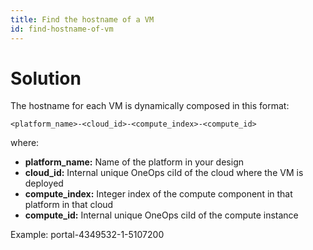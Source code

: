 ```yaml
---
title: Find the hostname of a VM
id: find-hostname-of-vm
---
```


# Solution

The hostname for each VM is dynamically composed in this format:

~~~
<platform_name>-<cloud_id>-<compute_index>-<compute_id>
~~~

where:

* **platform_name:** Name of the platform in your design
* **cloud_id:** Internal unique OneOps ciId of the cloud where the VM is deployed
* **compute_index:** Integer index of the compute component in that platform in that cloud
* **compute_id:** Internal unique OneOps ciId of the compute instance

Example:  portal-4349532-1-5107200

